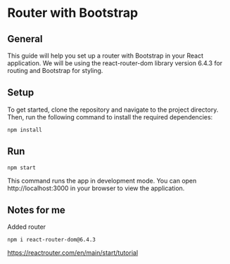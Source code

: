 # Router with Bootstrap

## General

This guide will help you set up a router with Bootstrap in your React application. We will be using the react-router-dom library version 6.4.3 for routing and Bootstrap for styling.

## Setup

To get started, clone the repository and navigate to the project directory. Then, run the following command to install the required dependencies:
```
npm install
```
## Run
```
npm start
```

This command runs the app in development mode. You can open http://localhost:3000 in your browser to view the application.

## Notes for me
Added router

```
npm i react-router-dom@6.4.3
```

https://reactrouter.com/en/main/start/tutorial
